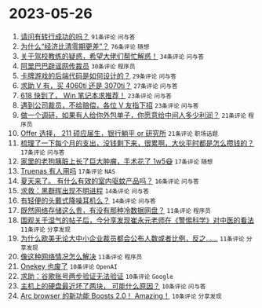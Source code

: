 # 2023-05-26

1. [请问有转行成功的吗？](https://www.v2ex.com/t/943062) `91条评论` `问与答`
1. [为什么“经济比清零期更差”？](https://www.v2ex.com/t/943087) `76条评论` `随想`
1. [关于驾校教练的疑惑，希望大佬们帮忙解惑！](https://www.v2ex.com/t/943103) `34条评论` `问与答`
1. [阿里巴巴辟谣网传裁员](https://www.v2ex.com/t/943066) `30条评论` `程序员`
1. [卡牌游戏的后端代码是如何设计的？](https://www.v2ex.com/t/943060) `29条评论` `问与答`
1. [求助 V 有，买 4060ti 还是 3070ti？](https://www.v2ex.com/t/943090) `27条评论` `问与答`
1. [618 快到了， Win 笔记本求推荐！](https://www.v2ex.com/t/943083) `23条评论` `问与答`
1. [遇到公司裁员，不给赔偿，各位 V 友指下招](https://www.v2ex.com/t/943065) `23条评论` `问与答`
1. [做一个调研，如果有人给你外包单子，你愿意给中间人多少利润？](https://www.v2ex.com/t/943133) `21条评论` `程序员`
1. [Offer 选择， 211 硕应届生，银行躺平 or 研究所](https://www.v2ex.com/t/943104) `21条评论` `职场话题`
1. [梳理了一下每个月的支出，没钱剩下来，很累啊，大伙平时都是怎么攒钱的？](https://www.v2ex.com/t/943130) `17条评论` `问与答`
1. [家里的老狗胰脏上长了巨大肿瘤，手术花了 1w5😷](https://www.v2ex.com/t/943091) `17条评论` `随想`
1. [Truenas 有人用吗](https://www.v2ex.com/t/943063) `17条评论` `NAS`
1. [夏天来了。 有什么有效的室内驱蚊产品吗？](https://www.v2ex.com/t/943068) `16条评论` `问与答`
1. [求救：黑群晖出现不明进程](https://www.v2ex.com/t/943052) `14条评论` `问与答`
1. [有轻便的头戴式降噪耳机么？](https://www.v2ex.com/t/943051) `14条评论` `问与答`
1. [既然网络存储这么贵，有没有那种冷数据网盘？](https://www.v2ex.com/t/943121) `11条评论` `程序员`
1. [围观关于湿气的帖子后，今分享发现崔永元老师在《警惕科学》对中医的看法](https://www.v2ex.com/t/943118) `11条评论` `分享发现`
1. [为什么欧美无论大中小企业裁员都会公布人数或者比例，反之……](https://www.v2ex.com/t/943111) `11条评论` `分享发现`
1. [像这种网络情况怎么解决](https://www.v2ex.com/t/943070) `11条评论` `程序员`
1. [Onekey 也废了](https://www.v2ex.com/t/943088) `10条评论` `OpenAI`
1. [求助：谷歌账号两步验证无法验证](https://www.v2ex.com/t/943081) `10条评论` `Google`
1. [主机上的硬盘最近坏了两块， 可能什么原因？](https://www.v2ex.com/t/943075) `10条评论` `问与答`
1. [Arc browser 的新功能 Boosts 2.0！ Amazing！](https://www.v2ex.com/t/943067) `10条评论` `分享发现`

